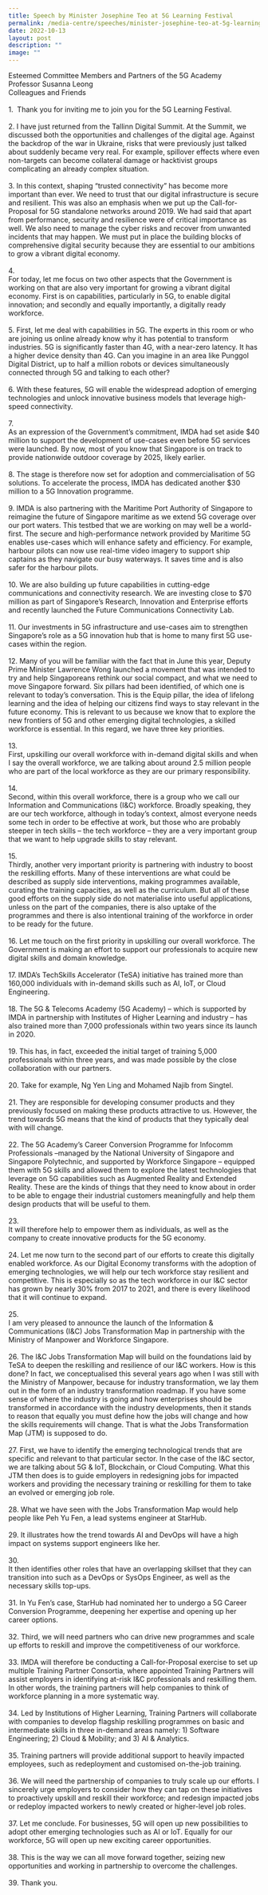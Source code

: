 ```yaml
---
title: Speech by Minister Josephine Teo at 5G Learning Festival
permalink: /media-centre/speeches/minister-josephine-teo-at-5g-learning-festival/
date: 2022-10-13
layout: post
description: ""
image: ""
---
```

Esteemed Committee Members and Partners of the 5G Academy<br>
Professor Susanna Leong<br>
Colleagues and Friends<br>
<br>
1.<span style="white-space: pre;">&nbsp;		</span>Thank you for inviting me to join you for the 5G Learning Festival.<br>
<br>
2.<span style="white-space: pre;"> 		</span>I have just returned from the Tallinn Digital Summit. At the Summit, we discussed both the opportunities and challenges of the digital age. Against the backdrop of the war in Ukraine, risks that were previously just talked about suddenly became very real. For example, spillover effects where even non-targets can become collateral damage or hacktivist groups complicating an already complex situation.&nbsp;<br>
<br>
3.<span style="white-space: pre;"> 		</span>In this context, shaping “trusted connectivity” has become more important than ever. We need to trust that our digital infrastructure is secure and resilient. This was also an emphasis when we put up the Call-for-Proposal for 5G standalone networks around 2019. We had said that apart from performance, security and resilience were of critical importance as well. We also need to manage the cyber risks and recover from unwanted incidents that may happen. We must put in place the building blocks of comprehensive digital security because they are essential to our ambitions to grow a vibrant digital economy.<br>
<br>
4.<span style="white-space: pre;"> 		</span>For today, let me focus on two other aspects that the Government is working on that are also very important for growing a vibrant digital economy. First is on capabilities, particularly in 5G, to enable digital innovation; and secondly and equally importantly, a digitally ready workforce.<br>
<br>
5.<span style="white-space: pre;"> 		</span>First, let me deal with capabilities in 5G. The experts in this room or who are joining us online already know why it has potential to transform industries. 5G is significantly faster than 4G, with a near-zero latency. It has a higher device density than 4G. Can you imagine in an area like Punggol Digital District, up to half a million robots or devices simultaneously connected through 5G and talking to each other?&nbsp;<br>
<br>
6.<span style="white-space: pre;"> 		</span>With these features, 5G will enable the widespread adoption of emerging technologies and unlock innovative business models that leverage high-speed connectivity.&nbsp;<br>
<br>
7.<span style="white-space: pre;">		</span><span> </span>As an expression of the Government’s commitment, IMDA had set aside $40 million to support the development of use-cases even before 5G services were launched. By now, most of you know that Singapore is on track to provide nationwide outdoor coverage by 2025, likely earlier.&nbsp;<br>
<br>
8.<span style="white-space: pre;"> 		</span>The stage is therefore now set for adoption and commercialisation of 5G solutions. To accelerate the process, IMDA has dedicated another $30 million to a 5G Innovation programme.<br>
<br>
9.<span style="white-space: pre;"> 		</span>IMDA is also partnering with the Maritime Port Authority of Singapore to reimagine the future of Singapore maritime as we extend 5G coverage over our port waters. This testbed that we are working on may well be a world-first. The secure and high-performance network provided by Maritime 5G enables use-cases which will enhance safety and efficiency. For example, harbour pilots can now use real-time video imagery to support ship captains as they navigate our busy waterways. It saves time and is also safer for the harbour pilots.<br>
<br>
10.<span style="white-space: pre;"> 		</span>We are also building up future capabilities in cutting-edge communications and connectivity research. We are investing close to $70 million as part of Singapore’s Research, Innovation and Enterprise efforts and recently launched the Future Communications Connectivity Lab.<br>
<br>
11.<span style="white-space: pre;"> 		</span>Our investments in 5G infrastructure and use-cases aim to strengthen Singapore’s role as a 5G innovation hub that is home to many first 5G use-cases within the region.<br>
<br>
12.<span style="white-space: pre;"> 		</span>Many of you will be familiar with the fact that in June this year, Deputy Prime Minister Lawrence Wong launched a movement that was intended to try and help Singaporeans rethink our social compact, and what we need to move Singapore forward. Six pillars had been identified, of which one is relevant to today’s conversation. This is the Equip pillar, the idea of lifelong learning and the idea of helping our citizens find ways to stay relevant in the future economy. This is relevant to us because we know that to explore the new frontiers of 5G and other emerging digital technologies, a skilled workforce is essential. In this regard, we have three key priorities.<br>
<br>
13.<span style="white-space: pre;"> 		</span>First, upskilling our overall workforce with in-demand digital skills and when I say the overall workforce, we are talking about around 2.5 million people who are part of the local workforce as they are our primary responsibility.<br>
<br>
14.<span style="white-space: pre;"> 		</span>Second, within this overall workforce, there is a group who we call our Information and Communications (I&amp;C) workforce. Broadly speaking, they are our tech workforce, although in today’s context, almost everyone needs some tech in order to be effective at work, but those who are probably steeper in tech skills – the tech workforce – they are a very important group that we want to help upgrade skills to stay relevant.&nbsp;<br>
<br>
15.<span style="white-space: pre;"> 		</span>Thirdly, another very important priority is partnering with industry to boost the reskilling efforts. Many of these interventions are what could be described as supply side interventions, making programmes available, curating the training capacities, as well as the curriculum. But all of these good efforts on the supply side do not materialise into useful applications, unless on the part of the companies, there is also uptake of the programmes and there is also intentional training of the workforce in order to be ready for the future.<br>
<br>
16.<span style="white-space: pre;"> 		</span>Let me touch on the first priority in upskilling our overall workforce. The Government is making an effort to support our professionals to acquire new digital skills and domain knowledge.&nbsp;<br>
<br>
17.<span style="white-space: pre;"> 		</span>IMDA’s TechSkills Accelerator (TeSA) initiative has trained more than 160,000 individuals with in-demand skills such as AI, IoT, or Cloud Engineering.<br>
<br>
18.<span style="white-space: pre;"> 		</span>The 5G &amp; Telecoms Academy (5G Academy) – which is supported by IMDA in partnership with Institutes of Higher Learning and industry – has also trained more than 7,000 professionals within two years since its launch in 2020.<br>
<br>
19.<span style="white-space: pre;"> 		</span>This has, in fact, exceeded the initial target of training 5,000 professionals within three years, and was made possible by the close collaboration with our partners.<br>
<br>
20.<span style="white-space: pre;"> 		</span>Take for example, Ng Yen Ling and Mohamed Najib from Singtel.<br>
<br>
21.<span style="white-space: pre;"> 		</span>They are responsible for developing consumer products and they previously focused on making these products attractive to us. However, the trend towards 5G means that the kind of products that they typically deal with will change.&nbsp;<br>
<br>
22.<span style="white-space: pre;"> 		</span>The 5G Academy’s Career Conversion Programme for Infocomm Professionals –managed by the National University of Singapore and Singapore Polytechnic, and supported by Workforce Singapore – equipped them with 5G skills and allowed them to explore the latest technologies that leverage on 5G capabilities such as Augmented Reality and Extended Reality. These are the kinds of things that they need to know about in order to be able to engage their industrial customers meaningfully and help them design products that will be useful to them.<br>
<br>
23.<span style="white-space: pre;"> 		</span>It will therefore help to empower them as individuals, as well as the company to create innovative products for the 5G economy.<br>
<br>
24.<span style="white-space: pre;"> 		</span>Let me now turn to the second part of our efforts to create this digitally enabled workforce. As our Digital Economy transforms with the adoption of emerging technologies, we will help our tech workforce stay resilient and competitive. This is especially so as the tech workforce in our I&amp;C sector has grown by nearly 30% from 2017 to 2021, and there is every likelihood that it will continue to expand.<br>
<br>
25.<span style="white-space: pre;"> 		</span>I am very pleased to announce the launch of the Information &amp; Communications (I&amp;C) Jobs Transformation Map in partnership with the Ministry of Manpower and Workforce Singapore.&nbsp;<br>
<br>
26.<span style="white-space: pre;"> 		</span>The I&amp;C Jobs Transformation Map will build on the foundations laid by TeSA to deepen the reskilling and resilience of our I&amp;C workers. How is this done? In fact, we conceptualised this several years ago when I was still with the Ministry of Manpower, because for industry transformation, we lay them out in the form of an industry transformation roadmap. If you have some sense of where the industry is going and how enterprises should be transformed in accordance with the industry developments, then it stands to reason that equally you must define how the jobs will change and how the skills requirements will change. That is what the Jobs Transformation Map (JTM) is supposed to do.&nbsp;<br>
<br>
27.<span style="white-space: pre;"> 		</span>First, we have to identify the emerging technological trends that are specific and relevant to that particular sector. In the case of the I&amp;C sector, we are talking about 5G &amp; IoT, Blockchain, or Cloud Computing. What this JTM then does is to guide employers in redesigning jobs for impacted workers and providing the necessary training or reskilling for them to take an evolved or emerging job role.<br>
<br>
28.<span style="white-space: pre;"> 		</span>What we have seen with the Jobs Transformation Map would help people like Peh Yu Fen, a lead systems engineer at StarHub.<br>
<br>
29.<span style="white-space: pre;"> 		</span>It illustrates how the trend towards AI and DevOps will have a high impact on systems support engineers like her.&nbsp;<br>
<br>
30.<span style="white-space: pre;"> 		</span>It then identifies other roles that have an overlapping skillset that they can transition into such as a DevOps or SysOps Engineer, as well as the necessary skills top-ups.&nbsp;<br>
<br>
31.<span style="white-space: pre;"> 		</span>In Yu Fen’s case, StarHub had nominated her to undergo a 5G Career Conversion Programme, deepening her expertise and opening up her career options.<br>
<br>
32.<span style="white-space: pre;"> 		</span>Third, we will need partners who can drive new programmes and scale up efforts to reskill and improve the competitiveness of our workforce.<br>
<span style="white-space: pre;">	</span><br>
33.<span style="white-space: pre;"> 		</span>IMDA will therefore be conducting a Call-for-Proposal exercise to set up multiple Training Partner Consortia, where appointed Training Partners will assist employers in identifying at-risk I&amp;C professionals and reskilling them. In other words, the training partners will help companies to think of workforce planning in a more systematic way.&nbsp;<br>
<br>
34.<span style="white-space: pre;"> 		</span>Led by Institutions of Higher Learning, Training Partners will collaborate with companies to develop flagship reskilling programmes on basic and intermediate skills in three in-demand areas namely: 1) Software Engineering; 2) Cloud &amp; Mobility; and 3) AI &amp; Analytics.<br>
<br>
35.<span style="white-space: pre;"> 		</span>Training partners will provide additional support to heavily impacted employees, such as redeployment and customised on-the-job training.<br>
<br>
36.<span style="white-space: pre;"> 		</span>We will need the partnership of companies to truly scale up our efforts. I sincerely urge employers to consider how they can tap on these initiatives to proactively upskill and reskill their workforce; and redesign impacted jobs or redeploy impacted workers to newly created or higher-level job roles.<br>
<br>
37.<span style="white-space: pre;"> 		</span>Let me conclude. For businesses, 5G will open up new possibilities to adopt other emerging technologies such as AI or IoT. Equally for our workforce, 5G will open up new exciting career opportunities.&nbsp;<br>
<br>
38.<span style="white-space: pre;"> 		</span>This is the way we can all move forward together, seizing new opportunities and working in partnership to overcome the challenges.<br>
<br>
39.<span style="white-space: pre;"> 		</span>Thank you.<br>